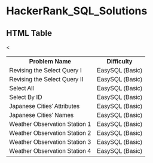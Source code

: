 # HackerRank_SQL_Solutions

<!DOCTYPE html>
<html>
<head>
<style>
table {
  font-family: arial, sans-serif;
  border-collapse: collapse;
  width: 100%;
}

td, th {
  border: 1px solid #dddddd;
  text-align: left;
  padding: 8px;
}

tr:nth-child(even) {
  background-color: #dddddd;
}
</style>
</head>
<body>

<h2>HTML Table</h2>

<table>
  <tr>
    <th>Problem Name</th>
    <th>Difficulty</th>
  </tr>
  <tr>
    <td>Revising the Select Query I</td>
    <td>EasySQL (Basic)</td>
  </tr>
  <tr>
    <td>Revising the Select Query II</td>
    <td>EasySQL (Basic)</td>
  </tr>
  <tr>
    <td>Select All</td>
    <td>EasySQL (Basic)</td>
  </tr>
  <tr>
    <td>Select By ID</td>
    <<td>EasySQL (Basic)</td>
  </tr>
  <tr>
    <td>Japanese Cities' Attributes</td>
    <td>EasySQL (Basic)</td>
  </tr>
  <tr>
    <td>Japanese Cities' Names</td>
    <td>EasySQL (Basic)</td>
  </tr>
  <tr>
    <td>Weather Observation Station 1</td>
    <td>EasySQL (Basic)</td>
  </tr>
  <tr>
    <td>Weather Observation Station 2</td>
    <td>EasySQL (Basic)</td>
  </tr>
  <tr>
    <td>Weather Observation Station 3</td>
    <td>EasySQL (Basic)</td>
  </tr>
  <tr>
    <td>Weather Observation Station 4</td>
    <td>EasySQL (Basic)</td>
  </tr>
</table>

</body>
</html>



